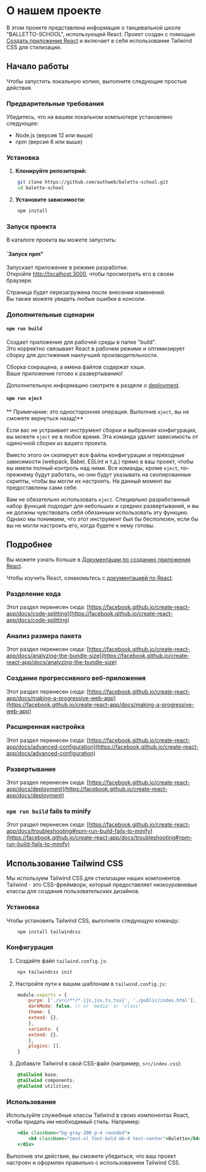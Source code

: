 # О нашем проекте

В этом проекте представлена информация о танцевальной школе "BALLETTO-SCHOOL", использующей React. Проект создан с помощью [Создать приложение React](https://github.com/facebook/create-react-app) и включает в себя использование Tailwind CSS для стилизации.

## Начало работы

Чтобы запустить локальную копию, выполните следующие простые действия.

### Предварительные требования

Убедитесь, что на вашем локальном компьютере установлено следующее:

- Node.js (версия 12 или выше)
- npm (версия 6 или выше)

### Установка

1. **Клонируйте репозиторий:**

```bash
    git clone https://github.com/authweb/baletto-school.git
    cd baletto-school
```

2. **Установите зависимости:**

```bash
    npm install
```
### Запуск проекта

В каталоге проекта вы можете запустить:

#### `Запуск npm"

Запускает приложение в режиме разработки.\
Откройте [http://localhost:3000](http://localhost:3000), чтобы просмотреть его в своем браузере.

Страница будет перезагружена после внесения изменений.\
Вы также можете увидеть любые ошибки в консоли.

### Дополнительные сценарии

#### `npm run build`

Создает приложение для рабочей среды в папке "build".\
Это корректно связывает React в рабочем режиме и оптимизирует сборку для достижения наилучшей производительности.

Сборка сокращена, а имена файлов содержат хэши.\
Ваше приложение готово к развертыванию!

Дополнительную информацию смотрите в разделе о [deployment](https://facebook.github.io/create-react-app/docs/deployment).

#### `npm run eject`

** Примечание: это односторонняя операция. Выполнив `eject`, вы не сможете вернуться назад!**

Если вас не устраивает инструмент сборки и выбранная конфигурация, вы можете `eject` ее в любое время. Эта команда удалит зависимость от одиночной сборки из вашего проекта.

Вместо этого он скопирует все файлы конфигурации и переходные зависимости (webpack, Babel, ESLint и т.д.) прямо в ваш проект, чтобы вы имели полный контроль над ними. Все команды, кроме `eject`, по-прежнему будут работать, но они будут указывать на скопированные скрипты, чтобы вы могли их настроить. На данный момент вы предоставлены сами себе.

Вам не обязательно использовать `eject`. Специально разработанный набор функций подходит для небольших и средних развертываний, и вы не должны чувствовать себя обязанным использовать эту функцию. Однако мы понимаем, что этот инструмент был бы бесполезен, если бы вы не могли настроить его, когда будете к нему готовы.

## Подробнее

Вы можете узнать больше в [Документации по созданию приложения React](https://facebook.github.io/create-react-app/docs/getting-started).

Чтобы изучить React, ознакомьтесь с [документацией по React](https://reactjs.org/).

### Разделение кода

Этот раздел перенесен сюда: [https://facebook.github.io/create-react-app/docs/code-splitting](https://facebook.github.io/create-react-app/docs/code-splitting)

### Анализ размера пакета

Этот раздел перенесен сюда: [https://facebook.github.io/create-react-app/docs/analyzing-the-bundle-size](https://facebook.github.io/create-react-app/docs/analyzing-the-bundle-size)

### Создание прогрессивного веб-приложения

Этот раздел перенесен сюда: [https://facebook.github.io/create-react-app/docs/making-a-progressive-web-app](https://facebook.github.io/create-react-app/docs/making-a-progressive-web-app)

### Расширенная настройка

Этот раздел перенесен сюда: [https://facebook.github.io/create-react-app/docs/advanced-configuration](https://facebook.github.io/create-react-app/docs/advanced-configuration)

### Развертывание

Этот раздел перенесен сюда: [https://facebook.github.io/create-react-app/docs/deployment](https://facebook.github.io/create-react-app/docs/deployment)

### `npm run build` fails to minify

Этот раздел перенесен сюда: [https://facebook.github.io/create-react-app/docs/troubleshooting#npm-run-build-fails-to-minify](https://facebook.github.io/create-react-app/docs/troubleshooting#npm-run-build-fails-to-minify)

## Использование Tailwind CSS

Мы используем Tailwind CSS для стилизации наших компонентов. Tailwind - это CSS-фреймворк, который предоставляет низкоуровневые классы для создания пользовательских дизайнов. 

### Установка

Чтобы установить Tailwind CSS, выполните следующую команду:

```bash
    npm install tailwindcss
```

### Конфигурация

1. Создайте файл `tailwind.config.js`:

```bash
    npx tailwindcss init
```

2. Настройте пути к вашим шаблонам в `tailwind.config.js`:

```js
    module.exports = {
        purge: ['./src/**/*.{js,jsx,ts,tsx}', './public/index.html'],
        darkMode: false, // or 'media' or 'class'
        theme: {
        extend: {},
        },
        variants: {
        extend: {},
        },
        plugins: [],
    }
```

3. Добавьте Tailwind в свой CSS-файл (например, `src/index.css`):

```css
    @tailwind base;
    @tailwind components;
    @tailwind utilities;
```
### Использование

Используйте служебные классы Tailwind в своих компонентах React, чтобы придать им необходимый стиль. Например:

```jsx
    <div className="bg-gray-200 p-4 rounded">
        <h4 className="text-xl font-bold mb-4 text-center">Baletto</h4>
    </div>
```

Выполнив эти действия, вы сможете убедиться, что ваш проект настроен и оформлен правильно с использованием Tailwind CSS.